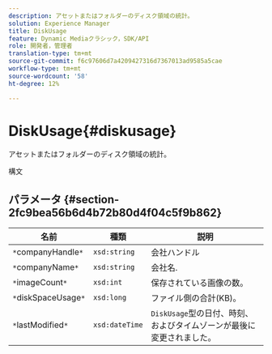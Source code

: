 ```yaml
---
description: アセットまたはフォルダーのディスク領域の統計。
solution: Experience Manager
title: DiskUsage
feature: Dynamic Mediaクラシック，SDK/API
role: 開発者，管理者
translation-type: tm+mt
source-git-commit: f6c97606d7a4209427316d7367013ad9585a5cae
workflow-type: tm+mt
source-wordcount: '58'
ht-degree: 12%

---
```



# DiskUsage{#diskusage}

アセットまたはフォルダーのディスク領域の統計。

構文

## パラメータ {#section-2fc9bea56b6d4b72b80d4f04c5f9b862}

| 名前 | 種類 | 説明 |
|---|---|---|
| `*`companyHandle`*` | `xsd:string` | 会社ハンドル |
| `*`companyName`*` | `xsd:string` | 会社名. |
| `*`imageCount`*` | `xsd:int` | 保存されている画像の数。 |
| `*`diskSpaceUsage`*` | `xsd:long` | ファイル側の合計(KB)。 |
| `*`lastModified`*` | `xsd:dateTime` | `DiskUsage`型の日付、時刻、およびタイムゾーンが最後に変更されました。 |

